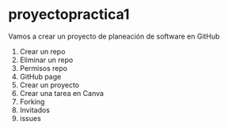 # proyectopractica1
Vamos a crear un proyecto de planeación de software en GitHub

1. Crear un repo 
2. Eliminar un repo
3. Permisos repo
4. GitHub page
5. Crear un proyecto
6. Crear una tarea en Canva
7. Forking
8. Invitados
9. issues
